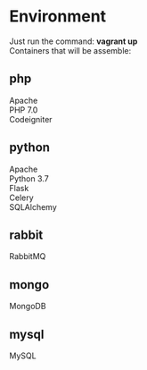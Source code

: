 # Environment
Just run the command: **vagrant up**  
Containers that will be assemble:  
  
## php  
Apache  
PHP 7.0  
Codeigniter  
  
## python  
Apache  
Python 3.7  
Flask  
Celery  
SQLAlchemy  
  
## rabbit  
RabbitMQ  
  
## mongo  
MongoDB  
  
## mysql  
MySQL  
  

